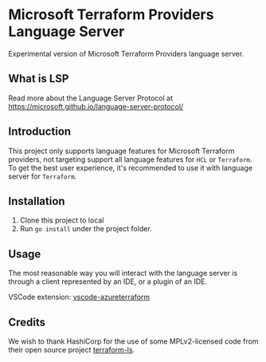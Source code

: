 # Microsoft Terraform Providers Language Server

Experimental version of Microsoft Terraform Providers language server.

## What is LSP

Read more about the Language Server Protocol at https://microsoft.github.io/language-server-protocol/

## Introduction

This project only supports language features for Microsoft Terraform providers,
not targeting support all language features for `HCL` or `Terraform`. To get the best user experience, 
it's recommended to use it with language server for `Terraform`.

## Installation

1. Clone this project to local
2. Run `go install` under the project folder.

## Usage

The most reasonable way you will interact with the language server
is through a client represented by an IDE, or a plugin of an IDE.

VSCode extension: [vscode-azureterraform](https://github.com/Azure/vscode-azureterraform)

## Credits

We wish to thank HashiCorp for the use of some MPLv2-licensed code from their open source project [terraform-ls](https://github.com/hashicorp/terraform-ls).

